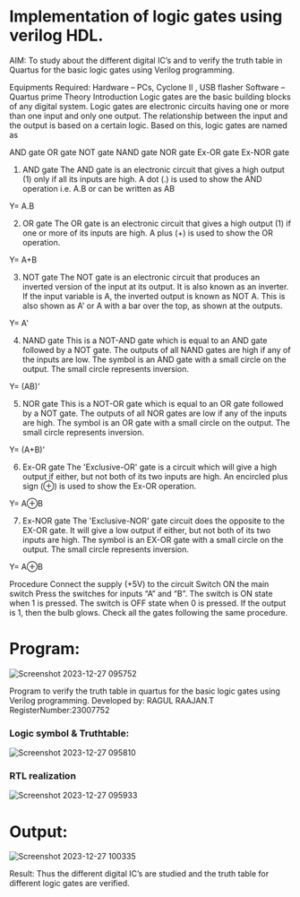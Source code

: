 # Implementation of logic gates using verilog HDL.
 AIM:
To study about the different digital IC’s and to verify the truth table in Quartus for the basic logic gates using Verilog programming.

Equipments Required:
Hardware – PCs, Cyclone II , USB flasher
Software – Quartus prime
Theory
Introduction
Logic gates are the basic building blocks of any digital system. Logic gates are electronic circuits having one or more than one input and only one output. The relationship between the input and the output is based on a certain logic. Based on this, logic gates are named as

AND gate
OR gate
NOT gate
NAND gate
NOR gate
Ex-OR gate
Ex-NOR gate
1) AND gate
The AND gate is an electronic circuit that gives a high output (1) only if all its inputs are high. A dot (.) is used to show the AND operation i.e. A.B or can be written as AB

Y= A.B

2) OR gate
The OR gate is an electronic circuit that gives a high output (1) if one or more of its inputs are high. A plus (+) is used to show the OR operation.

Y= A+B

3) NOT gate
The NOT gate is an electronic circuit that produces an inverted version of the input at its output. It is also known as an inverter. If the input variable is A, the inverted output is known as NOT A. This is also shown as A' or A with a bar over the top, as shown at the outputs.

Y= A'

4) NAND gate
This is a NOT-AND gate which is equal to an AND gate followed by a NOT gate. The outputs of all NAND gates are high if any of the inputs are low. The symbol is an AND gate with a small circle on the output. The small circle represents inversion.

Y= (AB)’

5) NOR gate
This is a NOT-OR gate which is equal to an OR gate followed by a NOT gate. The outputs of all NOR gates are low if any of the inputs are high. The symbol is an OR gate with a small circle on the output. The small circle represents inversion.

Y= (A+B)’

6) Ex-OR gate
The 'Exclusive-OR' gate is a circuit which will give a high output if either, but not both of its two inputs are high. An encircled plus sign (⊕) is used to show the Ex-OR operation.

Y= A⊕B

7) Ex-NOR gate
The 'Exclusive-NOR' gate circuit does the opposite to the EX-OR gate. It will give a low output if either, but not both of its two inputs are high. The symbol is an EX-OR gate with a small circle on the output. The small circle represents inversion.

Y= A⊕B

Procedure
Connect the supply (+5V) to the circuit
Switch ON the main switch
Press the switches for inputs “A” and “B”. The switch is ON state when 1 is pressed. The switch is OFF state when 0 is pressed.
If the output is 1, then the bulb glows.
Check all the gates following the same procedure.
# Program:
![Screenshot 2023-12-27 095752](https://github.com/RAGULRAAJAN/DE.EXP.01/assets/147473144/21e80e73-221a-4c09-bf7f-211ef4e285c5)


Program to verify the truth table in quartus for the basic logic gates using Verilog programming.
Developed by: RAGUL RAAJAN.T
RegisterNumber:23007752

### Logic symbol & Truthtable:
![Screenshot 2023-12-27 095810](https://github.com/RAGULRAAJAN/DE.EXP.01/assets/147473144/b4e9e6af-5446-43c4-9a6e-067c968fced1)

### RTL realization
![Screenshot 2023-12-27 095933](https://github.com/RAGULRAAJAN/DE.EXP.01/assets/147473144/6f2a310d-e7de-4cdd-a305-501a4691cfb6)


# Output:
![Screenshot 2023-12-27 100335](https://github.com/RAGULRAAJAN/DE.EXP.01/assets/147473144/c1c41b6d-d22b-4dc9-a907-367fb3360b9f)

Result:
Thus the different digital IC’s are studied and the truth table for different logic gates are verified.
